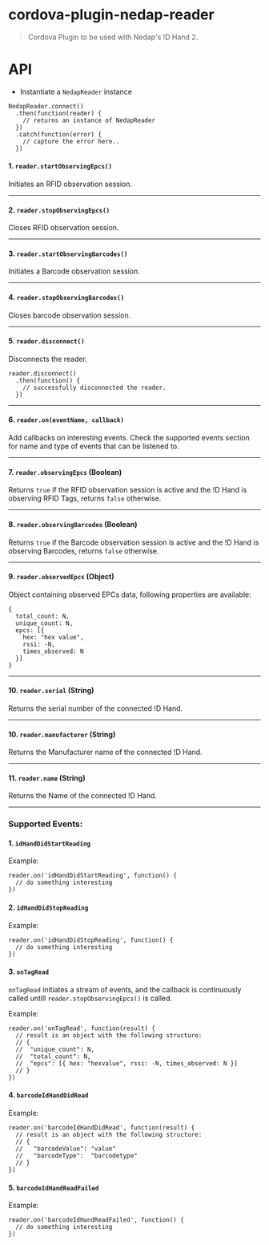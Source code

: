 # cordova-plugin-nedap-reader

> Cordova Plugin to be used with Nedap's !D Hand 2.

# API

- Instantiate a `NedapReader` instance

```
NedapReader.connect()
  .then(function(reader) {
    // returns an instance of NedapReader
  })
  .catch(function(error) {
    // capture the error here..
  })
```


#### 1. `reader.startObservingEpcs()`

Initiates an RFID observation session.

---


#### 2. `reader.stopObservingEpcs()`

Closes RFID observation session.

---

#### 3. `reader.startObservingBarcodes()`

Initiates a Barcode observation session.

---

#### 4. `reader.stopObservingBarcodes()`

Closes barcode observation session.

---

#### 5. `reader.disconnect()`

Disconnects the reader. 

```
reader.disconnect()
  .then(function() {
    // successfully disconnected the reader.
  })
```

---

#### 6. `reader.on(eventName, callback)`

Add callbacks on interesting events. Check the supported events section for name and type of events that can be listened to.

---


#### 7. `reader.observingEpcs` (Boolean)

Returns `true` if the RFID observation session is active and the !D Hand is observing RFID Tags, returns `false` otherwise.

---

#### 8. `reader.observingBarcodes` (Boolean)

Returns `true` if the Barcode observation session is active and the !D Hand is observing Barcodes, returns `false` otherwise.

---

#### 9. `reader.observedEpcs` (Object)

Object containing observed EPCs data, following properties are available:

```
{
  total_count: N,
  unique_count: N,
  epcs: [{
    hex: "hex value",
    rssi: -N,
    times_observed: N
  }]
}
```
---

#### 10. `reader.serial` (String)

Returns the serial number of the connected !D Hand.

---

#### 10. `reader.manufacturer` (String)

Returns the Manufacturer name of the connected !D Hand.

---

#### 11. `reader.name` (String)

Returns the Name of the connected !D Hand.

---

### Supported Events:

#### 1. `idHandDidStartReading`

Example:

```
reader.on('idHandDidStartReading', function() {
  // do something interesting
})
```


#### 2. `idHandDidStopReading`

Example: 

```
reader.on('idHandDidStopReading', function() {
  // do something interesting
})
```

#### 3. `onTagRead`

`onTagRead` initiates a stream of events, and the callback is continuously called untill `reader.stopObservingEpcs()` is called.


Example: 

```
reader.on('onTagRead', function(result) {
  // result is an object with the following structure:
  // {
  //  "unique_count": N,
  //  "total_count": N,
  //  "epcs": [{ hex: "hexvalue", rssi: -N, times_observed: N }]
  // }
})
```

#### 4. `barcodeIdHandDidRead`

Example: 

```
reader.on('barcodeIdHandDidRead', function(result) {
  // result is an object with the following structure:
  // {
  //   "barcodeValue": "value"
  //   "barcodeType":  "barcodetype"
  // }
})
```

#### 5. `barcodeIdHandReadFailed`

Example: 

```
reader.on('barcodeIdHandReadFailed', function() {
  // do something interesting
})
```